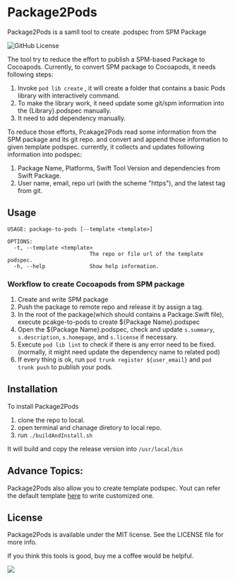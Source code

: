 # Package2Pods
Package2Pods is a samll tool to create .podspec from SPM Package

![GitHub License](https://img.shields.io/github/license/chenhaiteng/Package2Pods)

The tool try to reduce the effort to publish a SPM-based Package to Cocoapods.
Currently, to convert SPM package to Cocoapods, it needs following steps:
1. Invoke `pod lib create` , it will create a folder that contains a basic Pods library with interactively command.
2. To make the library work, it need update some git/spm information into the {Library}.podspec manually. 
3. It need to add dependency manually.

To reduce those efforts, Pcakage2Pods read some information from the SPM package and its git repo. and convert and append those information to given template podspec.
currently, it collects and updates following information into podspec:
1. Package Name, Platforms, Swift Tool Version and dependencies from Swift Package.
2. User name, email, repo url (with the scheme "https"), and the latest tag from git.

## Usage

```console
USAGE: package-to-pods [--template <template>]

OPTIONS:
  -t, --template <template>
                          The repo or file url of the template podspec.
  -h, --help              Show help information.
```
### Workflow to create Cocoapods from SPM package

1. Create and write SPM package
2. Push the package to remote repo and release it by assign a tag.
3. In the root of the package(which should contains a Package.Swift file), execute pcakge-to-pods to create ${Package Name}.podspec
4. Open the ${Package Name}.podspec, check and update `s.summary`, `s.description`, `s.homepage`, and `s.license` if necessary.
5. Execute `pod lib lint` to check if there is any error need to be fixed. (normally, it might need update the dependency name to related pod)
6. If every thing is ok, run `pod trunk register ${user_email}` and `pod trunk push` to publish your pods.

## Installation
To install Package2Pods
1. clone the repo to local.
2. open terminal and chanage diretory to local repo.
3. run `./buildAndInstall.sh`

It will build and copy the release version into `/usr/local/bin`

## Advance Topics:
Package2Pods also allow you to create template podspec.
Yout can refer the default template [here](https://github.com/chenhaiteng/swift-package-to-cocoapods-template) to write customized one.

## License
Package2Pods is available under the MIT license. See the LICENSE file for more info.

If you think this tools is good, buy me a coffee would be helpful.

<a href="https://www.buymeacoffee.com/chenhaiteng"><img src="https://img.buymeacoffee.com/button-api/?text=Buy me a coffee&emoji=☕&slug=chenhaiteng&button_colour=FFDD00&font_colour=000000&font_family=Bree&outline_colour=000000&coffee_colour=ffffff" /></a>
